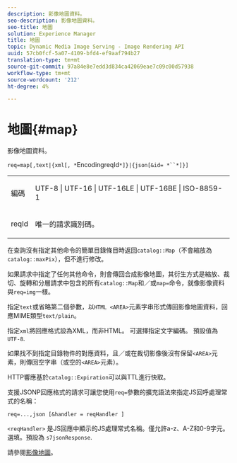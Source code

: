 ```yaml
---
description: 影像地圖資料。
seo-description: 影像地圖資料。
seo-title: 地圖
solution: Experience Manager
title: 地圖
topic: Dynamic Media Image Serving - Image Rendering API
uuid: 57cb0fcf-5a07-4109-bfd4-ef9aaf794b27
translation-type: tm+mt
source-git-commit: 97a84e8e7edd3d834ca42069eae7c09c00d57938
workflow-type: tm+mt
source-wordcount: '212'
ht-degree: 4%

---
```



# 地圖{#map}

影像地圖資料。

`req=map[,text|{xml[, *`EncodingreqId`*]}|{json[&id= *``*]}]`

<table id="simpletable_10F2152FDF33411491FBBAFD173CA5ED"> 
 <tr class="strow"> 
  <td class="stentry"> <p><span class="codeph"><span class="varname"> 編碼</span></span> </p> </td> 
  <td class="stentry"> <p><span class="codeph"> UTF-8 | UTF-16 | UTF-16LE | UTF-16BE | ISO-8859-1</span> </p></td> 
 </tr> 
 <tr class="strow"> 
  <td class="stentry"> <p><span class="codeph"><span class="varname"> reqId</span></span> </p></td> 
  <td class="stentry"> <p>唯一的請求識別碼。 </p></td> 
 </tr> 
</table>

在查詢沒有指定其他命令的簡單目錄條目時返回`catalog::Map`（不會縮放為`catalog::maxPix`），但不進行修改。

如果請求中指定了任何其他命令，則會傳回合成影像地圖，其衍生方式是縮放、裁切、旋轉和分層請求中包含的所有`catalog::Map`和／或`map=`命令，就像影像資料與`req=img`一樣。

指定`text`或省略第二個參數，以`HTML <AREA>`元素字串形式傳回影像地圖資料，回應MIME類型`text/plain`。

指定`xml`將回應格式設為XML，而非HTML。 可選擇指定文字編碼。 預設值為 `UTF-8`.

如果找不到指定目錄物件的對應資料，且／或在裁切影像後沒有保留`<AREA>`元素，則傳回空字串（或空的`<AREA>`元素）。

HTTP響應基於`catalog::Expiration`可以與TTL進行快取。

支援JSONP回應格式的請求可讓您使用`req=`參數的擴充語法來指定JS回呼處理常式的名稱：

`req=...,json [&handler = reqHandler ]`

`<reqHandler>` 是JS回應中顯示的JS處理常式名稱。僅允許a-z、A-Z和0-9字元。 選填。預設為 `s7jsonResponse`.

請參閱[影像地圖](../../../../../../is-api/http-ref/image-serving-api-ref/c-http-protocol-reference/c-syntax-and-features/r-image-maps.md#reference-ff7d1bac2a064104b0c508a81316fdab)。

